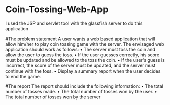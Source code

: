 # Coin-Tossing-Web-App
I used the JSP and servlet tool with the glassfish server to do this application

#The problem statement
A user wants a web based application that will allow him/her to play coin tossing game with the server. The envisaged web
application should work as follows:
• The server must toss the coin and allow the user to guess the
toss.
• If the user guesses correctly, his score must be updated and be
allowed to the toss the coin.
• If the user's guess is incorrect, the score of the server must be
updated, and the server must continue with the toss.
• Display a summary report when the user decides to end the
game.

#The report
The report should include the following information:
• The total number of tosses made.
• The total number of tosses won by the user.
• The total number of tosses won by the server
